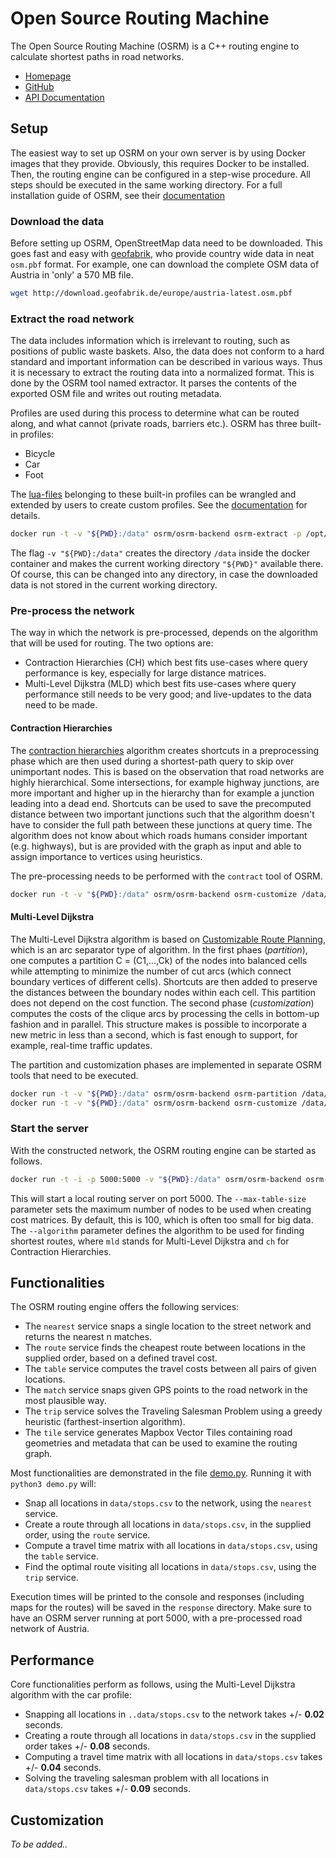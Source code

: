 # Open Source Routing Machine

The Open Source Routing Machine (OSRM) is a C++ routing engine to calculate shortest paths in road networks.

- [Homepage](http://project-osrm.org/)
- [GitHub](https://github.com/Project-OSRM/osrm-backend)
- [API Documentation](http://project-osrm.org/docs/v5.22.0/api/#general-options)

## Setup

The easiest way to set up OSRM on your own server is by using Docker images that they provide. Obviously, this requires Docker to be installed. Then, the routing engine can be configured in a step-wise procedure. All steps should be executed in the same working directory. For a full installation guide of OSRM, see their [documentation](https://github.com/Project-OSRM/osrm-backend)

### Download the data

Before setting up OSRM, OpenStreetMap data need to be downloaded. This goes fast and easy with [geofabrik](http://download.geofabrik.de/), who provide country wide data in neat `osm.pbf` format. For example, one can download the complete OSM data of Austria in 'only' a 570 MB file.

```bash
wget http://download.geofabrik.de/europe/austria-latest.osm.pbf
```

### Extract the road network

The data includes information which is irrelevant to routing, such as positions of public waste baskets. Also, the data does not conform to a hard standard and important information can be described in various ways. Thus it is necessary to extract the routing data into a normalized format. This is done by the OSRM tool named extractor. It parses the contents of the exported OSM file and writes out routing metadata.

Profiles are used during this process to determine what can be routed along, and what cannot (private roads, barriers etc.). OSRM has three built-in profiles:

- Bicycle
- Car
- Foot 

The [lua-files](https://github.com/Project-OSRM/osrm-backend/tree/master/profiles) belonging to these built-in profiles can be wrangled and extended by users to create custom profiles. See the [documentation](https://github.com/Project-OSRM/osrm-backend/blob/master/docs/profiles.md) for details.

```bash
docker run -t -v "${PWD}:/data" osrm/osrm-backend osrm-extract -p /opt/car.lua /data/austria-latest.osm.pbf
```

The flag `-v "${PWD}:/data"` creates the directory `/data` inside the docker container and makes the current working directory `"${PWD}"` available there. Of course, this can be changed into any directory, in case the downloaded data is not stored in the current working directory.


### Pre-process the network

The way in which the network is pre-processed, depends on the algorithm that will be used for routing. The two options are:

- Contraction Hierarchies (CH) which best fits use-cases where query performance is key, especially for large distance matrices.
- Multi-Level Dijkstra (MLD) which best fits use-cases where query performance still needs to be very good; and live-updates to the data need to be made.

#### Contraction Hierarchies

The [contraction hierarchies](https://en.wikipedia.org/wiki/Contraction_hierarchies) algorithm creates shortcuts in a preprocessing phase which are then used during a shortest-path query to skip over unimportant nodes. This is based on the observation that road networks are highly hierarchical. Some intersections, for example highway junctions, are more important and higher up in the hierarchy than for example a junction leading into a dead end. Shortcuts can be used to save the precomputed distance between two important junctions such that the algorithm doesn't have to consider the full path between these junctions at query time. The algorithm does not know about which roads humans consider important (e.g. highways), but is are provided with the graph as input and able to assign importance to vertices using heuristics.

The pre-processing needs to be performed with the `contract` tool of OSRM.

```bash
docker run -t -v "${PWD}:/data" osrm/osrm-backend osrm-customize /data/austria-latest.osrm
```

#### Multi-Level Dijkstra

The Multi-Level Dijkstra algorithm is based on [Customizable Route Planning](https://pdfs.semanticscholar.org/4e8b/939377ec6de2107b4ad5c4ce4a837ed7d8d9.pdf), which is an arc separator type of algorithm. In the first phaes (*partition*), one computes a partition C = (C1,...,Ck) of the nodes into balanced cells while attempting to minimize the number of cut arcs (which connect boundary vertices of different cells). Shortcuts are then added to preserve the distances between the boundary nodes within each cell. This partition does not depend on the cost function. The second phase (*customization*) computes the costs of the clique arcs by processing the cells in bottom-up fashion and in parallel. This structure makes is possible to incorporate a new metric in less than a second, which is fast enough to support, for example, real-time traffic updates.

The partition and customization phases are implemented in separate OSRM tools that need to be executed.

```bash
docker run -t -v "${PWD}:/data" osrm/osrm-backend osrm-partition /data/austria-latest.osrm
docker run -t -v "${PWD}:/data" osrm/osrm-backend osrm-customize /data/austria-latest.osrm
```

### Start the server

With the constructed network, the OSRM routing engine can be started as follows. 

```bash
docker run -t -i -p 5000:5000 -v "${PWD}:/data" osrm/osrm-backend osrm-routed  --max-table-size=10000 --algorithm mld /data/austria-latest.osrm
```

This will start a local routing server on port 5000. The `--max-table-size` parameter sets the maximum number of nodes to be used when creating cost matrices. By default, this is 100, which is often too small for big data. The `--algorithm` parameter defines the algorithm to be used for finding shortest routes, where `mld` stands for Multi-Level Dijkstra and `ch` for Contraction Hierarchies.

## Functionalities

The OSRM routing engine offers the following services:

- The `nearest` service snaps a single location to the street network and returns the nearest n matches.
- The `route` service finds the cheapest route between locations in the supplied order, based on a defined travel cost.
- The `table` service computes the travel costs between all pairs of given locations.
- The `match` service snaps given GPS points to the road network in the most plausible way.
- The `trip` service solves the Traveling Salesman Problem using a greedy heuristic (farthest-insertion algorithm). 
- The `tile` service generates Mapbox Vector Tiles containing road geometries and metadata that can be used to examine the routing graph.

Most functionalities are demonstrated in the file [demo.py](demo.py). Running it with `python3 demo.py` will:

- Snap all locations in `data/stops.csv` to the network, using the `nearest` service.
- Create a route through all locations in `data/stops.csv`, in the supplied order, using the `route` service.
- Compute a travel time matrix with all locations in `data/stops.csv`, using the `table` service.
- Find the optimal route visiting all locations in `data/stops.csv`, using the `trip` service.

Execution times will be printed to the console and responses (including maps for the routes) will be saved in the `response` directory. Make sure to have an OSRM server running at port 5000, with a pre-processed road network of Austria.

## Performance

Core functionalities perform as follows, using the Multi-Level Dijkstra algorithm with the car profile:

- Snapping all locations in `..data/stops.csv` to the network takes +/- **0.02** seconds.
- Creating a route through all locations in `data/stops.csv` in the supplied order takes +/- **0.08** seconds.
- Computing a travel time matrix with all locations in `data/stops.csv` takes +/- **0.04** seconds.
- Solving the traveling salesman problem with all locations in `data/stops.csv` takes +/- **0.09** seconds.

## Customization

*To be added..*